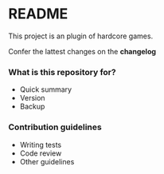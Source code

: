 # README #

This project is an plugin of hardcore games.

Confer the lattest changes on the **changelog**

### What is this repository for? ###

* Quick summary
* Version
* Backup

### Contribution guidelines ###

* Writing tests
* Code review
* Other guidelines